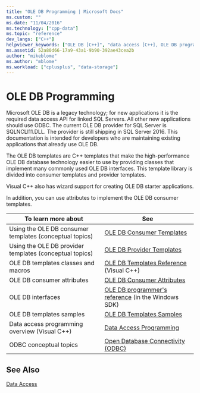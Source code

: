 ```yaml
---
title: "OLE DB Programming | Microsoft Docs"
ms.custom: ""
ms.date: "11/04/2016"
ms.technology: ["cpp-data"]
ms.topic: "reference"
dev_langs: ["C++"]
helpviewer_keywords: ["OLE DB [C++]", "data access [C++], OLE DB programming", "OLE DB [C++], about OLE DB"]
ms.assetid: 52a80d66-17a9-43a1-9b90-392ae43cea2b
author: "mikeblome"
ms.author: "mblome"
ms.workload: ["cplusplus", "data-storage"]
---
```

# OLE DB Programming
Microsoft OLE DB is a legacy technology; for new applications it is the required data access API for linked SQL Servers. All other new applications should use ODBC. The current OLE DB provider for SQL Server is SQLNCLI11.DLL. The provider is still shipping in SQL Server 2016. This documentation is intended for developers who are maintaining existing applications that already use OLE DB.
  
 The OLE DB templates are C++ templates that make the high-performance OLE DB database technology easier to use by providing classes that implement many commonly used OLE DB interfaces. This template library is divided into consumer templates and provider templates.  
  
 Visual C++ also has wizard support for creating OLE DB starter applications.  
  
 In addition, you can use attributes to implement the OLE DB consumer templates.  
  
|To learn more about|See|  
|-------------------------|---------|  
|Using the OLE DB consumer templates (conceptual topics)|[OLE DB Consumer Templates](../../data/oledb/ole-db-consumer-templates-cpp.md)|  
|Using the OLE DB provider templates (conceptual topics)|[OLE DB Provider Templates](../../data/oledb/ole-db-provider-templates-cpp.md)|  
|OLE DB templates classes and macros|[OLE DB Templates Reference](../../data/oledb/ole-db-templates.md) (Visual C++)|  
|OLE DB consumer attributes|[OLE DB Consumer Attributes](../../windows/ole-db-consumer-attributes.md)|  
|OLE DB interfaces|[OLE DB programmer's reference](/previous-versions/windows/desktop/ms713643\(v=vs.85\)) (in the Windows SDK)|  
|OLE DB templates samples|[OLE DB Templates Samples](https://github.com/Microsoft/VCSamples)| 
|Data access programming overview (Visual C++)|[Data Access Programming](../../data/data-access-programming-mfc-atl.md)|  
|ODBC conceptual topics|[Open Database Connectivity (ODBC)](../../data/odbc/open-database-connectivity-odbc.md)|  

## See Also  
 [Data Access](../data-access-in-cpp.md)